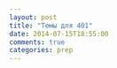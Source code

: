 ```yaml
---
layout: post
title: "Темы для 401"
date: 2014-07-15T18:55:00
comments: true
categories: prep 
---
```

